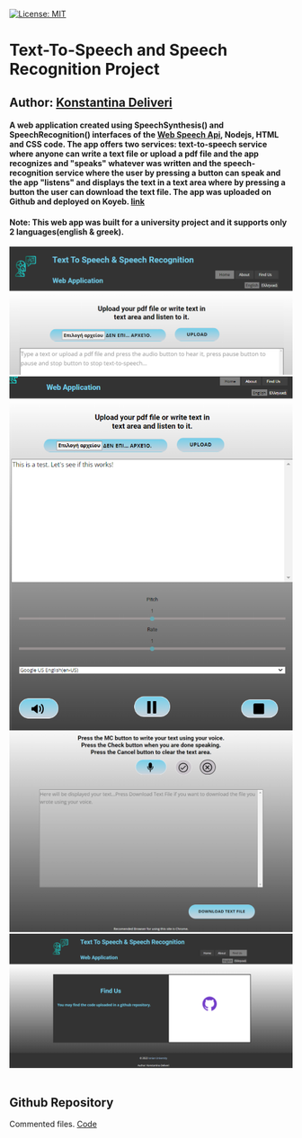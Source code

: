 [![License: MIT](https://img.shields.io/badge/License-MIT-green.svg)](https://github.com/konstantinadeliveri/ttsnsprecproj/blob/main/LICENCE)

# Text-To-Speech and Speech Recognition Project

## Author: [Konstantina Deliveri](https://github.com/konstantinadeliveri)

#### A web application created using SpeechSynthesis() and SpeechRecognition() interfaces of the [Web Speech Api](https://developer.mozilla.org/en-US/docs/Web/API/Web_Speech_API), Nodejs, HTML and CSS code. The app offers two services: **text-to-speech** service where anyone can write a text file or upload a pdf file and the app recognizes and "speaks" whatever was written and the **speech-recognition** service where the user by pressing a button can speak and the app "listens" and displays the text in a text area where by pressing a button the user can download the text file. The app was uploaded on Github and deployed on Koyeb. [link](https://ttsnsprec-konstantinadeliveri.koyeb.app/)

#### Note: This web app was built for a university project and it supports only 2 languages(english & greek).

![](Images/ttsnspeechrec1.png)<br>
![](Images/ttsnspeechrec2.png)<br>
![](Images/ttsnspeechrec3.png)<br>
![](Images/ttsnspeechrec4.png)<br>
<br>

## Github Repository
Commented files. [Code](https://github.com/konstantinadeliveri/public/)

